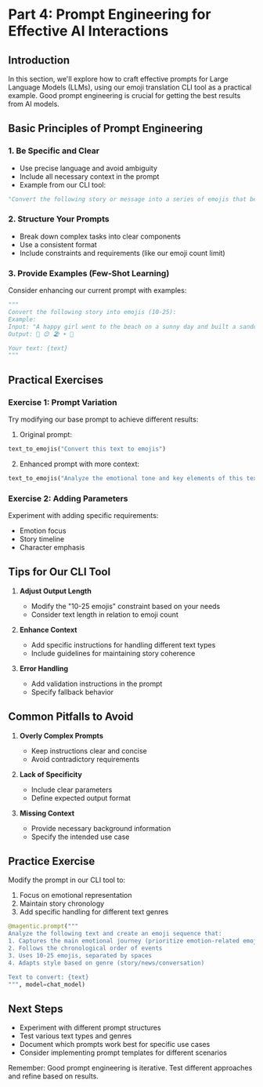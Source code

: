 # Part 4: Prompt Engineering for Effective AI Interactions

## Introduction
In this section, we'll explore how to craft effective prompts for Large Language Models (LLMs), using our emoji translation CLI tool as a practical example. Good prompt engineering is crucial for getting the best results from AI models.

## Basic Principles of Prompt Engineering

### 1. Be Specific and Clear
- Use precise language and avoid ambiguity
- Include all necessary context in the prompt
- Example from our CLI tool:
```python
"Convert the following story or message into a series of emojis that best represent its meaning, characters, emotions, and key events. Use 10-25 emojis:"
```

### 2. Structure Your Prompts
- Break down complex tasks into clear components
- Use a consistent format
- Include constraints and requirements (like our emoji count limit)

### 3. Provide Examples (Few-Shot Learning)
Consider enhancing our current prompt with examples:
```python
"""
Convert the following story into emojis (10-25):
Example:
Input: "A happy girl went to the beach on a sunny day and built a sandcastle"
Output: 👧 😊 🏖️ ☀️ 🏰 

Your text: {text}
"""
```

## Practical Exercises

### Exercise 1: Prompt Variation
Try modifying our base prompt to achieve different results:

1. Original prompt:
```python
text_to_emojis("Convert this text to emojis")
```

2. Enhanced prompt with more context:
```python
text_to_emojis("Analyze the emotional tone and key elements of this text, then represent them with appropriate emojis")
```

### Exercise 2: Adding Parameters
Experiment with adding specific requirements:
- Emotion focus
- Story timeline
- Character emphasis

## Tips for Our CLI Tool

1. **Adjust Output Length**
   - Modify the "10-25 emojis" constraint based on your needs
   - Consider text length in relation to emoji count

2. **Enhance Context**
   - Add specific instructions for handling different text types
   - Include guidelines for maintaining story coherence

3. **Error Handling**
   - Add validation instructions in the prompt
   - Specify fallback behavior

## Common Pitfalls to Avoid

1. **Overly Complex Prompts**
   - Keep instructions clear and concise
   - Avoid contradictory requirements

2. **Lack of Specificity**
   - Include clear parameters
   - Define expected output format

3. **Missing Context**
   - Provide necessary background information
   - Specify the intended use case

## Practice Exercise

Modify the prompt in our CLI tool to:
1. Focus on emotional representation
2. Maintain story chronology
3. Add specific handling for different text genres

```python
@magentic.prompt("""
Analyze the following text and create an emoji sequence that:
1. Captures the main emotional journey (prioritize emotion-related emojis)
2. Follows the chronological order of events
3. Uses 10-25 emojis, separated by spaces
4. Adapts style based on genre (story/news/conversation)

Text to convert: {text}
""", model=chat_model)
```

## Next Steps
- Experiment with different prompt structures
- Test various text types and genres
- Document which prompts work best for specific use cases
- Consider implementing prompt templates for different scenarios

Remember: Good prompt engineering is iterative. Test different approaches and refine based on results.